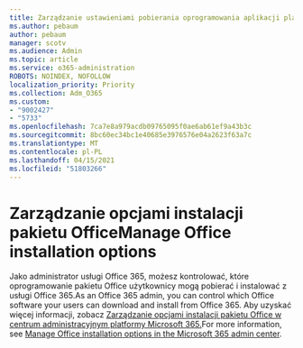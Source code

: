 ```yaml
---
title: Zarządzanie ustawieniami pobierania oprogramowania aplikacji platformy Microsoft 365
ms.author: pebaum
author: pebaum
manager: scotv
ms.audience: Admin
ms.topic: article
ms.service: o365-administration
ROBOTS: NOINDEX, NOFOLLOW
localization_priority: Priority
ms.collection: Adm_O365
ms.custom:
- "9002427"
- "5733"
ms.openlocfilehash: 7ca7e8a979acdb09765095f0ae6ab61ef9a43b3c
ms.sourcegitcommit: 8bc60ec34bc1e40685e3976576e04a2623f63a7c
ms.translationtype: MT
ms.contentlocale: pl-PL
ms.lasthandoff: 04/15/2021
ms.locfileid: "51803266"
---
```

# <a name="manage-office-installation-options"></a><span data-ttu-id="412df-102">Zarządzanie opcjami instalacji pakietu Office</span><span class="sxs-lookup"><span data-stu-id="412df-102">Manage Office installation options</span></span>

<span data-ttu-id="412df-103">Jako administrator usługi Office 365, możesz kontrolować, które oprogramowanie pakietu Office użytkownicy mogą pobierać i instalować z usługi Office 365.</span><span class="sxs-lookup"><span data-stu-id="412df-103">As an Office 365 admin, you can control which Office software your users can download and install from Office 365.</span></span> <span data-ttu-id="412df-104">Aby uzyskać więcej informacji, zobacz [Zarządzanie opcjami instalacji pakietu Office w centrum administracyjnym platformy Microsoft 365.](https://docs.microsoft.com/deployoffice/manage-software-download-settings-office-365)</span><span class="sxs-lookup"><span data-stu-id="412df-104">For more information, see [Manage Office installation options in the Microsoft 365 admin center](https://docs.microsoft.com/deployoffice/manage-software-download-settings-office-365).</span></span>

